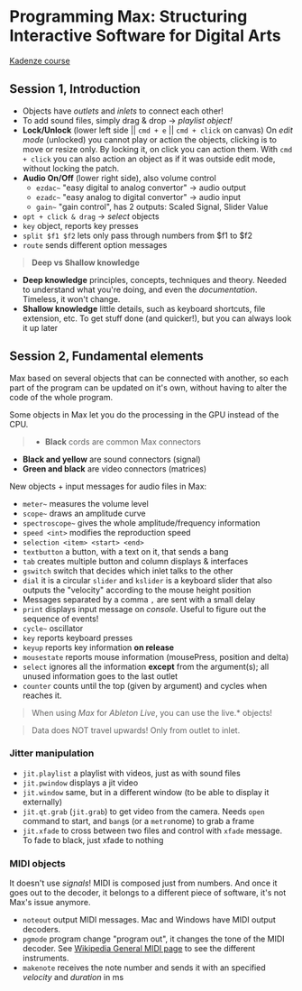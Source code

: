 # Programming Max: Structuring Interactive Software for Digital Arts
[Kadenze course](https://www.kadenze.com/courses/programming-max-structuring-interactive-software-for-digital-arts-i)

## Session 1, Introduction
- Objects have *outlets* and *inlets* to connect each other!
- To add sound files, simply drag & drop -> *playlist object!*
- **Lock/Unlock** (lower left side || `cmd + e` || `cmd + click` on canvas) On *edit mode* (unlocked) you cannot play or action the objects, clicking is to move or resize only. By locking it, on click you can action them.
With `cmd + click` you can also action an object as if it was outside edit mode, without locking the patch.
- **Audio On/Off** (lower right side), also volume control
  - `ezdac~` "easy digital to analog convertor" -> audio output
  - `ezadc~` "easy analog to digital convertor" -> audio input
  - `gain~` "gain control", has 2 outputs: Scaled Signal, Slider Value
- `opt + click & drag` -> *select* objects
- `key` object, reports key presses
- `split $f1 $f2` lets only pass through numbers from $f1 to $f2
- `route` sends different option messages

> **Deep vs Shallow knowledge**
- **Deep knowledge** principles, concepts, techniques and theory. Needed to understand what you're doing, and even the *documentation*. Timeless, it won't change.
- **Shallow knowledge** little details, such as keyboard shortcuts, file extension, etc. To get stuff done (and quicker!), but you can always look it up later

## Session 2, Fundamental elements
Max based on several objects that can be connected with another, so each part of the program can be updated on it's own, without having to alter the code of the whole program.

Some objects in Max let you do the processing in the GPU instead of the CPU.

>- **Black** cords are common Max connectors
- **Black and yellow** are sound connectors (signal)
- **Green and black** are video connectors (matrices)

New objects + input messages for audio files in Max:
- `meter~` measures the volume level
- `scope~` draws an amplitude curve
- `spectroscope~` gives the whole amplitude/frequency information
- `speed <int>` modifies the reproduction speed
- `selection <item> <start> <end>`
- `textbutton` a button, with a text on it, that sends a bang
- `tab` creates multiple button and column displays & interfaces
- `gswitch` switch that decides which inlet talks to the other
- `dial` it is a circular `slider` and `kslider` is a keyboard slider that also outputs the "velocity" according to the mouse height position
- Messages separated by a comma `,` are sent with a small delay
- `print` displays input message on *console*. Useful to figure out the sequence of events!
- `cycle~` oscillator
- `key` reports keyboard presses
- `keyup` reports key information **on release**
- `mousestate` reports mouse information (mousePress, position and delta)
- `select` ignores all the information **except** from the argument(s); all unused information goes to the last outlet
- `counter` counts until the top (given by argument) and cycles when reaches it.

>When using *Max* for *Ableton Live*, you can use the live.* objects!

>Data does NOT travel upwards! Only from outlet to inlet.

### **Jitter** manipulation
- `jit.playlist` a playlist with videos, just as with sound files
- `jit.pwindow` displays a jit video
- `jit.window` same, but in a different window (to be able to display it externally)
- `jit.qt.grab` (`jit.grab`)  to get video from the camera. Needs `open` command to start, and `bang`s (or a `metro`nome) to grab a frame
- `jit.xfade` to cross between two files and control with `xfade` message. To fade to black, just xfade to nothing

### **MIDI** objects
It doesn't use *signals*! MIDI is composed just from numbers. And once it goes out to the decoder, it belongs to a different piece of software, it's not Max's issue anymore.
- `noteout` output MIDI messages. Mac and Windows have MIDI output decoders.
- `pgmode` program change "program out", it changes the tone of the MIDI decoder. See [Wikipedia General MIDI page](https://en.wikipedia.org/wiki/General_MIDI) to see the different instruments.
- `makenote` receives the note number and sends it with an specified *velocity* and *duration* in ms
